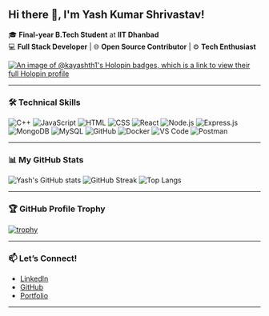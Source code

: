 ## Hi there 👋, I'm Yash Kumar Shrivastav!

🎓 **Final-year B.Tech Student** at **IIT Dhanbad**  
💻 **Full Stack Developer** | 🌐 **Open Source Contributor** | ⚙️ **Tech Enthusiast**

[![An image of @kayashth1's Holopin badges, which is a link to view their full Holopin profile](https://holopin.me/kayashth1)](https://holopin.io/@kayashth1)

---

### 🛠️ Technical Skills

![C++](https://img.shields.io/badge/-C++-00599C?style=flat&logo=c%2B%2B&logoColor=white)
![JavaScript](https://img.shields.io/badge/-JavaScript-F7DF1E?style=flat&logo=javascript&logoColor=black)
![HTML](https://img.shields.io/badge/-HTML-E34F26?style=flat&logo=html5&logoColor=white)
![CSS](https://img.shields.io/badge/-CSS-1572B6?style=flat&logo=css3&logoColor=white)
![React](https://img.shields.io/badge/-React-61DAFB?style=flat&logo=react&logoColor=black)
![Node.js](https://img.shields.io/badge/-Node.js-339933?style=flat&logo=node.js&logoColor=white)
![Express.js](https://img.shields.io/badge/-Express.js-000000?style=flat&logo=express&logoColor=white)
![MongoDB](https://img.shields.io/badge/-MongoDB-47A248?style=flat&logo=mongodb&logoColor=white)
![MySQL](https://img.shields.io/badge/-MySQL-4479A1?style=flat&logo=mysql&logoColor=white)
![GitHub](https://img.shields.io/badge/-GitHub-181717?style=flat&logo=github&logoColor=white)
![Docker](https://img.shields.io/badge/-Docker-2496ED?style=flat&logo=docker&logoColor=white)
![VS Code](https://img.shields.io/badge/-VS%20Code-007ACC?style=flat&logo=visual-studio-code&logoColor=white)
![Postman](https://img.shields.io/badge/-Postman-FF6C37?style=flat&logo=postman&logoColor=white)

---

### 📊 My GitHub Stats

![Yash's GitHub stats](https://github-readme-stats.vercel.app/api?username=kayashth1&show_icons=true&theme=radical)
![GitHub Streak](https://streak-stats.demolab.com?user=kayashth1&theme=radical)
![Top Langs](https://github-readme-stats.vercel.app/api/top-langs/?username=kayashth1&layout=compact&theme=radical)

---

### 🏆 GitHub Profile Trophy

[![trophy](https://github-profile-trophy.vercel.app/?username=kayashth1&theme=onedark)](https://github.com/ryo-ma/github-profile-trophy)

---

### 📫 Let’s Connect!
- [LinkedIn](https://linkedin.com/in/kayashth1)
- [GitHub](https://github.com/kayashth1)
- [Portfolio](https://yash-shrivastava.vercel.app)

---
